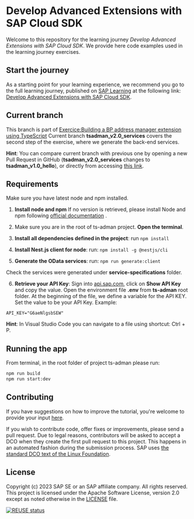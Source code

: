# Develop Advanced Extensions with SAP Cloud SDK

Welcome to this repository for the learning journey _Develop Advanced Extensions with SAP Cloud SDK_. We provide here code examples used in the learning journey exercises.

## Start the journey

As a starting point for your learning experience, we recommend you go to the full learning journey, published on [SAP Learning](https://learning.sap.com) at the following link: [Develop Advanced Extensions with SAP Cloud SDK](https://learning.sap.com/learning-journey/develop-advanced-extensions-with-sap-cloud-sdk).

## Current branch

This branch is part of [Exercice:Building a BP address manager extension using TypeScript](https://learning.sap.com/learning-journey/develop-advanced-extensions-with-sap-cloud-sdk/exercise-building-a-bp-address-manager-extension-using-typescript_a3b13216-a20d-407c-9469-157628546623)
Current branch **tsadman_v2.0_services** covers the second step of the exercise, where we generate the back-end services.

**Hint**: You can compare current branch with previous one by opening a new Pull Request in GitHub (**tsadman_v2.0_services** changes to **tsadman_v1.0_hello**), or directly from accessing [this link](https://github.com/SAP-samples/cloud-sdk-learning-journey/compare/tsadman_v1.0_hello...tsadman_v2.0_services?expand=1).

## Requirements

Make sure you have latest node and npm installed.

1. **Install node and npm**
   If no version is retrieved, please install Node and npm following [official documentation](https://nodejs.org/en/download) .

2. Make sure you are in the root of ts-adman project. **Open the terminal**.

3. **Install all dependencies defined in the project**: run `npm install`
4. **Install Nest.js client for node**: run: `npm install -g @nestjs/cli`
5. **Generate the OData services**: run: `npm run generate:client`

Check the services were generated under **service-specifications** folder.

6. **Retrieve your API Key**: Sign into [api.sap.com](https://api.sap.com/api/API_BUSINESS_PARTNER/overview), click on **Show API Key** and copy the value.
   Open the environment file **.env** from **ts-adman** root folder. At the beginning of the file, we define a variable for the API KEY. Set the value to be your API Key. Example:

```
API_KEY="G6aeNlgsbSEW"
```

**Hint**: In Visual Studio Code you can navigate to a file using shortcut: Ctrl + P.

## Running the app

From terminal, in the root folder of project ts-adman please run:

```sh
npm run build
npm run start:dev
```

## Contributing

If you have suggestions on how to improve the tutorial, you're welcome to provide your input [here](https://github.com/SAP-samples/cloud-sdk-learning-journey/issues).

If you wish to contribute code, offer fixes or improvements, please send a pull request. Due to legal reasons, contributors will be asked to accept a DCO when they create the first pull request to this project. This happens in an automated fashion during the submission process. SAP uses [the standard DCO text of the Linux Foundation](https://developercertificate.org/).

## License

Copyright (c) 2023 SAP SE or an SAP affiliate company. All rights reserved. This project is licensed under the Apache Software License, version 2.0 except as noted otherwise in the [LICENSE](LICENSE) file.

[![REUSE status](https://api.reuse.software/badge/github.com/SAP-samples/cloud-sdk-learning-journey)](https://api.reuse.software/info/github.com/SAP-samples/cloud-sdk-learning-journey)
